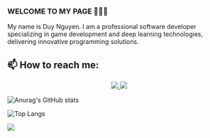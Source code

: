 ### WELCOME TO MY PAGE 👋👋👋
My name is Duy Nguyen. I am a professional software developer specializing in game development and deep learning technologies, delivering innovative programming solutions.</br>
## 📫 How to reach me:

<p align="center">
  <a href="https://github.com/duykhongphai" alt="Github">
    <img src="https://img.icons8.com/fluent/48/000000/github.png"/>
  </a> 
  <a href="https://www.youtube.com/@DuyKhongPhai" alt="Youtube channel" target="_blank" >
    <img src="https://img.icons8.com/fluent/48/000000/youtube-play.png"/>
  </a>
</p>

![Anurag's GitHub stats](https://github-readme-stats.vercel.app/api?username=duykhongphai&show_icons=true&theme=tokyonight)

![Top Langs](https://github-readme-stats.vercel.app/api/top-langs/?username=duykhongphai&layout=compact&bg_color=FFFFFF00&text_color=179fa3&hide=CSS&langs_count=10)

<a href="https://github.com/duykhongphai/ASCII Generator/">
  <!-- Change the `github-readme-stats.anuraghazra1.vercel.app` to `github-readme-stats.vercel.app`  -->
  <img align="center" src="https://github-readme-stats.anuraghazra1.vercel.app/api/pin/?username=duykhongphai&repo=ASCII Generator&theme=radical" />
</a> 

